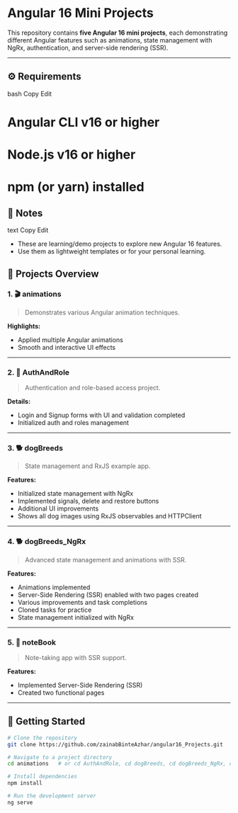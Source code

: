 # Angular 16 Mini Projects

This repository contains **five Angular 16 mini projects**, each demonstrating different Angular features such as animations, state management with NgRx, authentication, and server-side rendering (SSR).

---

## ⚙️ Requirements
bash
Copy
Edit
# Angular CLI v16 or higher
# Node.js v16 or higher
# npm (or yarn) installed

## 📝 Notes
text
Copy
Edit
- These are learning/demo projects to explore new Angular 16 features.
- Use them as lightweight templates or for your personal learning.

## 📁 Projects Overview

### 1. 🎬 animations

> Demonstrates various Angular animation techniques.

**Highlights:**
- Applied multiple Angular animations
- Smooth and interactive UI effects

---

### 2. 🔐 AuthAndRole

> Authentication and role-based access project.

**Details:**
- Login and Signup forms with UI and validation completed
- Initialized auth and roles management

---

### 3. 🐕 dogBreeds

> State management and RxJS example app.

**Features:**
- Initialized state management with NgRx
- Implemented signals, delete and restore buttons
- Additional UI improvements
- Shows all dog images using RxJS observables and HTTPClient

---

### 4. 🐕 dogBreeds_NgRx

> Advanced state management and animations with SSR.

**Features:**
- Animations implemented
- Server-Side Rendering (SSR) enabled with two pages created
- Various improvements and task completions
- Cloned tasks for practice
- State management initialized with NgRx

---

### 5. 📒 noteBook

> Note-taking app with SSR support.

**Features:**
- Implemented Server-Side Rendering (SSR)
- Created two functional pages

---

## 🚀 Getting Started

```bash
# Clone the repository
git clone https://github.com/zainabBinteAzhar/angular16_Projects.git

# Navigate to a project directory
cd animations   # or cd AuthAndRole, cd dogBreeds, cd dogBreeds_NgRx, cd noteBook

# Install dependencies
npm install

# Run the development server
ng serve
